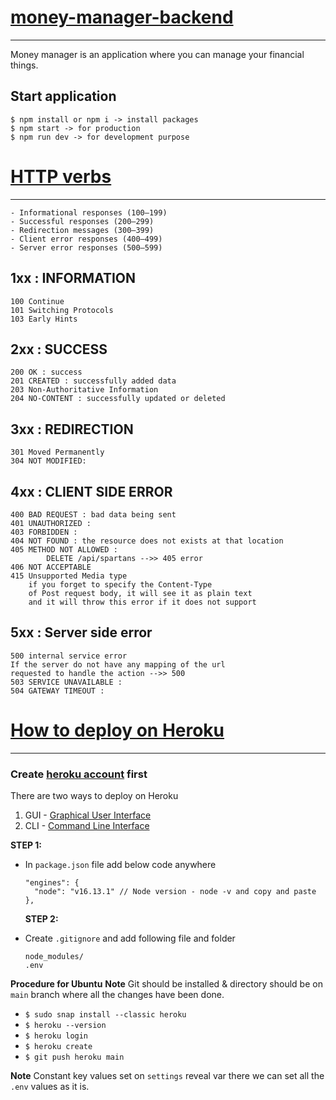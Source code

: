 # [money-manager-backend](https://cryptic-ocean-25912.herokuapp.com/)

---

Money manager is an application where you can manage your financial things.

## Start application

```
$ npm install or npm i -> install packages
$ npm start -> for production
$ npm run dev -> for development purpose
```

# [HTTP verbs](https://developer.mozilla.org/en-US/docs/Web/HTTP/Status)

---

    - Informational responses (100–199)
    - Successful responses (200–299)
    - Redirection messages (300–399)
    - Client error responses (400–499)
    - Server error responses (500–599)

## 1xx : INFORMATION

    100 Continue
    101 Switching Protocols
    103 Early Hints

## 2xx : SUCCESS

    200 OK : success
    201 CREATED : successfully added data
    203 Non-Authoritative Information
    204 NO-CONTENT : successfully updated or deleted

## 3xx : REDIRECTION

    301 Moved Permanently
    304 NOT MODIFIED:

## 4xx : CLIENT SIDE ERROR

    400 BAD REQUEST : bad data being sent
    401 UNAUTHORIZED :
    403 FORBIDDEN :
    404 NOT FOUND : the resource does not exists at that location
    405 METHOD NOT ALLOWED :
            DELETE /api/spartans -->> 405 error
    406 NOT ACCEPTABLE
    415 Unsupported Media type
        if you forget to specify the Content-Type
        of Post request body, it will see it as plain text
        and it will throw this error if it does not support

## 5xx : Server side error

    500 internal service error
    If the server do not have any mapping of the url
    requested to handle the action -->> 500
    503 SERVICE UNAVAILABLE :
    504 GATEWAY TIMEOUT :

# [How to deploy on Heroku](https://devcenter.heroku.com/articles/heroku-cli)

---

### Create [**heroku account**](https://devcenter.heroku.com/) first

There are two ways to deploy on Heroku

1. GUI - [Graphical User Interface](https://www.geeksforgeeks.org/how-to-deploy-node-js-app-on-heroku-from-github/)
2. CLI - [Command Line Interface](https://devcenter.heroku.com/articles/heroku-cli)

**STEP 1:**

- In `package.json` file add below code anywhere

  ```
  "engines": {
    "node": "v16.13.1" // Node version - node -v and copy and paste
  },
  ```

  **STEP 2:**

- Create `.gitignore` and add following file and folder
  ```
  node_modules/
  .env
  ```

**Procedure for Ubuntu**
**Note** Git should be installed & directory should be on `main` branch where all the changes have been done.

- `$ sudo snap install --classic heroku`
- `$ heroku --version`
- `$ heroku login`
- `$ heroku create`
- `$ git push heroku main`

**Note** Constant key values set on `settings` reveal var there we can set all the `.env` values as it is.
